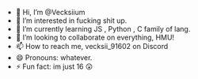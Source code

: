 - 👋 Hi, I’m @Vecksiium
- 👀 I’m interested in fucking shit up.
- 🌱 I’m currently learning JS , Python , C family of lang.
- 💞️ I’m looking to collaborate on everything, HMU!
- 📫 How to reach me, vecksii_91602 on Discord
- 😄 Pronouns: whatever.
- ⚡ Fun fact: im just 16 😲

<!---
Vecksiium/Vecksiium is a ✨ special ✨ repository because its `README.md` (this file) appears on your GitHub profile.
You can click the Preview link to take a look at your changes.
--->
